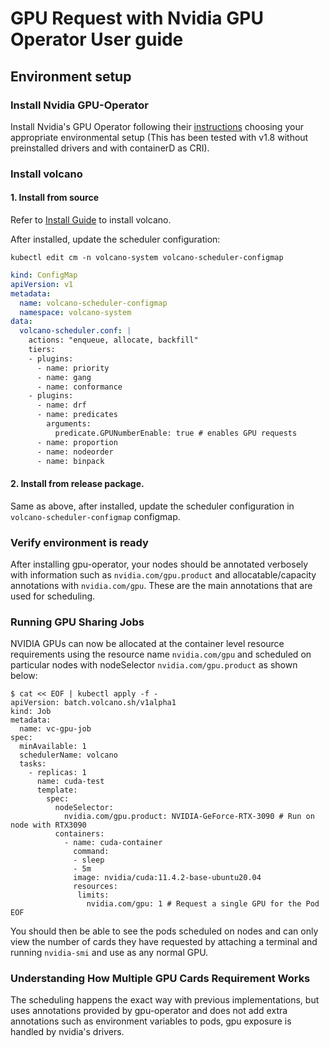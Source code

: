 # GPU Request with Nvidia GPU Operator User guide

## Environment setup

### Install Nvidia GPU-Operator

Install Nvidia's GPU Operator following their [instructions](https://docs.nvidia.com/datacenter/cloud-native/gpu-operator/getting-started.html#install-kubernetes) choosing your appropriate environmental setup (This has been tested with v1.8 without preinstalled drivers and with containerD as CRI).

### Install volcano

#### 1. Install from source

Refer to [Install Guide](../../installer/README.md) to install volcano.

After installed, update the scheduler configuration:

```shell script
kubectl edit cm -n volcano-system volcano-scheduler-configmap
```

```yaml
kind: ConfigMap
apiVersion: v1
metadata:
  name: volcano-scheduler-configmap
  namespace: volcano-system
data:
  volcano-scheduler.conf: |
    actions: "enqueue, allocate, backfill"
    tiers:
    - plugins:
      - name: priority
      - name: gang
      - name: conformance
    - plugins:
      - name: drf
      - name: predicates
        arguments:
          predicate.GPUNumberEnable: true # enables GPU requests
      - name: proportion
      - name: nodeorder
      - name: binpack
```

#### 2. Install from release package.

Same as above, after installed, update the scheduler configuration in `volcano-scheduler-configmap` configmap.

### Verify environment is ready

After installing gpu-operator, your nodes should be annotated verbosely with information such as `nvidia.com/gpu.product` and allocatable/capacity annotations with `nvidia.com/gpu`. These are the main annotations that are used for scheduling.

### Running GPU Sharing Jobs

NVIDIA GPUs can now be allocated at the container level resource requirements using the resource name `nvidia.com/gpu` and scheduled on particular nodes with nodeSelector `nvidia.com/gpu.product` as shown below:

```shell script
$ cat << EOF | kubectl apply -f -
apiVersion: batch.volcano.sh/v1alpha1
kind: Job
metadata:
  name: vc-gpu-job
spec:
  minAvailable: 1
  schedulerName: volcano
  tasks:
    - replicas: 1
      name: cuda-test
      template:
        spec:
          nodeSelector:
            nvidia.com/gpu.product: NVIDIA-GeForce-RTX-3090 # Run on node with RTX3090
          containers:
            - name: cuda-container
              command:
              - sleep
              - 5m
              image: nvidia/cuda:11.4.2-base-ubuntu20.04
              resources:
               limits:
                 nvidia.com/gpu: 1 # Request a single GPU for the Pod
EOF
```

You should then be able to see the pods scheduled on nodes and can only view the number of cards they have requested by attaching a terminal and running `nvidia-smi` and use as any normal GPU.

### Understanding How Multiple GPU Cards Requirement Works

The scheduling happens the exact way with previous implementations, but uses annotations provided by gpu-operator and does not add extra annotations such as environment variables to pods, gpu exposure is handled by nvidia's drivers.
